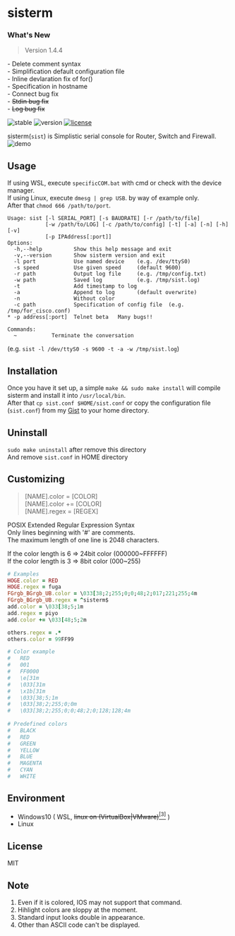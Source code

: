 # sisterm
### What's New
> Version 1.4.4

\- Delete comment syntax  
\- Simplification default configuration file  
\- Inline devlaration fix of for()  
\- Specification in hostname  
\- Connect bug fix  
\- ~~Stdin bug fix~~  
\- ~~Log bug fix~~  
<!-- ![stable](https://img.shields.io/badge/build-passing-success.svg) -->
![stable](https://img.shields.io/badge/build-failing-critical.svg)
![version](https://img.shields.io/badge/version-1.4.4--rc-success.svg)
[![license](https://img.shields.io/badge/license-MIT-blue.svg?style=flat)](LICENSE)
  
sisterm(`sist`) is Simplistic serial console for Router, Switch and Firewall.  
![demo](https://user-images.githubusercontent.com/29778890/53171080-183f4400-3625-11e9-8204-83c20dcc6a3f.gif)


## Usage
If using WSL, execute `specificCOM.bat` with cmd or check with the device manager.  
If using Linux, execute `dmesg | grep USB`. by way of example only.  
After that `chmod 666 /path/to/port`.  
```
Usage: sist [-l SERIAL_PORT] [-s BAUDRATE] [-r /path/to/file]
            [-w /path/to/LOG] [-c /path/to/config] [-t] [-a] [-n] [-h] [-v]
            [-p IPAddress[:port]]
Options:
  -h,--help          Show this help message and exit
  -v,--version       Show sisterm version and exit
  -l port            Use named device    (e.g. /dev/ttyS0)
  -s speed           Use given speed     (default 9600)
  -r path            Output log file     (e.g. /tmp/config.txt)
  -w path            Saved log           (e.g. /tmp/sist.log)
  -t                 Add timestamp to log
  -a                 Append to log       (default overwrite)
  -n                 Without color
  -c path            Specification of config file  (e.g. /tmp/for_cisco.conf)
* -p address[:port]  Telnet beta   Many bugs!!

Commands:
  ~           Terminate the conversation
```
(e.g. `sist -l /dev/ttyS0 -s 9600 -t -a -w /tmp/sist.log`)  


## Installation
Once you have it set up, a simple `make && sudo make install` will compile sisterm and install it into `/usr/local/bin`.  
After that `cp sist.conf $HOME/sist.conf` or copy the configuration file (`sist.conf`) from my [Gist](https://gist.github.com/yorimoi/bbadf8e9ac47a478d00f532e15c7c7bf) to your home directory.  


## Uninstall
`sudo make uninstall` after remove this directory  
And remove `sist.conf` in HOME directory  


## Customizing
> [NAME].color =  [COLOR]  
> [NAME].color += [COLOR]  
> [NAME].regex =  [REGEX]  

POSIX Extended Regular Expression Syntax  
Only lines beginning with '#' are comments.  
The maximum length of one line is 2048 characters.  

If the color length is 6 => 24bit color (000000\~FFFFFF)  
If the color length is 3 =>  8bit color (000\~255)  

```.rb
# Examples
HOGE.color = RED
HOGE.regex = fuga
FGrgb_BGrgb_UB.color = \033[38;2;255;0;0;48;2;017;221;255;4m
FGrgb_BGrgb_UB.regex = ^sisterm$
add.color = \033[38;5;1m
add.regex = piyo
add.color += \033[48;5;2m

others.regex = .*
others.color = 99FF99
```
```.rb
# Color example
#   RED
#   001
#   FF0000
#   \e[31m
#   \033[31m
#   \x1b[31m
#   \033[38;5;1m
#   \033[38;2;255;0;0m
#   \033[38;2;255;0;0;48;2;0;128;128;4m
 
# Predefined colors
#   BLACK
#   RED
#   GREEN
#   YELLOW
#   BLUE
#   MAGENTA
#   CYAN
#   WHITE
```


## Environment
* Windows10 ( WSL, ~~linux on (VirtualBox|VMware)~~[<sup>[3]</sup>](#note-3) )  
* Linux


## License
MIT


## Note
1. Even if it is colored, IOS may not support that command.  
2. Hihlight colors are sloppy at the moment.  
<a name="note-3"></a>
3. Standard input looks double in appearance.  
4. Other than ASCII code can't be displayed.
